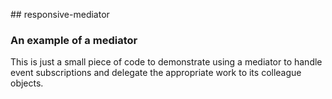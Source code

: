 ## responsive-mediator

### An example of a mediator

This is just a small piece of code to demonstrate using a mediator to handle event subscriptions and delegate the appropriate work to its colleague objects.
